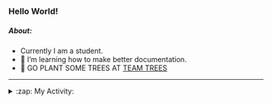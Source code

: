 ### Hello World!

##### About:
- Currently I am a student.
- 🌱 I’m learning how to make better documentation.
- 🌱 GO PLANT SOME TREES AT [TEAM TREES](https://teamtrees.org/)

---
<details>
  <summary>:zap: My Activity:</summary>
  
<!--START_SECTION:waka-->
![Code Time](http://img.shields.io/badge/Code%20Time-1%2C123%20hrs%2015%20mins-blue)

**I'm a Night 🦉** 

```text
🌞 Morning                1658 commits        ██░░░░░░░░░░░░░░░░░░░░░░░   09.92 % 
🌆 Daytime                5635 commits        ████████░░░░░░░░░░░░░░░░░   33.72 % 
🌃 Evening                4739 commits        ███████░░░░░░░░░░░░░░░░░░   28.36 % 
🌙 Night                  4677 commits        ███████░░░░░░░░░░░░░░░░░░   27.99 % 
```
📅 **I'm Most Productive on Wednesday** 

```text
Monday                   2396 commits        ████░░░░░░░░░░░░░░░░░░░░░   14.34 % 
Tuesday                  2101 commits        ███░░░░░░░░░░░░░░░░░░░░░░   12.57 % 
Wednesday                4011 commits        ██████░░░░░░░░░░░░░░░░░░░   24.01 % 
Thursday                 2215 commits        ███░░░░░░░░░░░░░░░░░░░░░░   13.26 % 
Friday                   1663 commits        ██░░░░░░░░░░░░░░░░░░░░░░░   09.95 % 
Saturday                 1475 commits        ██░░░░░░░░░░░░░░░░░░░░░░░   08.83 % 
Sunday                   2848 commits        ████░░░░░░░░░░░░░░░░░░░░░   17.04 % 
```


📊 **This Week I Spent My Time On** 

```text
🔥 Editors: 
VS Code                  1 hr 42 mins        █████████████████████████   100.00 % 

🐱‍💻 Projects: 
praise                   1 hr 11 mins        █████████████████░░░░░░░░   69.78 % 
discord-bot              30 mins             ███████░░░░░░░░░░░░░░░░░░   29.49 % 
CSF22                    0 secs              ░░░░░░░░░░░░░░░░░░░░░░░░░   00.72 % 
```


 Last Updated on 19/05/2023 12:08:23 UTC
<!--END_SECTION:waka-->
</details>
